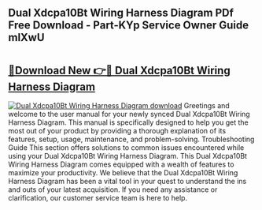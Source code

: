 ## Dual Xdcpa10Bt Wiring Harness Diagram PDf Free Download - Part-KYp Service Owner Guide mlXwU

# <h2><a href="http://dfukxcu.blite.top/?on=Dual+Xdcpa10Bt+Wiring+Harness+Diagram">🔗Download New 👉🔴 Dual Xdcpa10Bt Wiring Harness Diagram</a></h2>

[![Dual Xdcpa10Bt Wiring Harness Diagram download](https://i.imgur.com/lujVjoI.png)](http://dfukxcu.blite.top/?on=Dual+Xdcpa10Bt+Wiring+Harness+Diagram)
Greetings and welcome to the user manual for your newly synced Dual Xdcpa10Bt Wiring Harness Diagram. This manual is specifically designed to help you get the most out of your product by providing a thorough explanation of its features, setup, usage, maintenance, and problem-solving. Troubleshooting Guide This section offers solutions to common issues encountered while using your Dual Xdcpa10Bt Wiring Harness Diagram. This Dual Xdcpa10Bt Wiring Harness Diagram comes equipped with a wealth of features to maximize your productivity. We believe that the Dual Xdcpa10Bt Wiring Harness Diagram has been a vital tool in your quest to understand the ins and outs of your latest acquisition. If you need any assistance or clarification, our customer service team is here to help.
